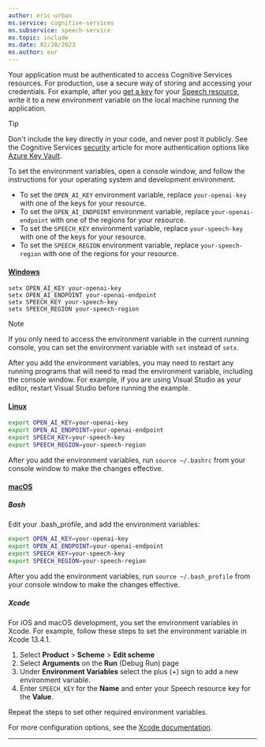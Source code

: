 ```yaml
---
author: eric-urban
ms.service: cognitive-services
ms.subservice: speech-service
ms.topic: include
ms.date: 02/28/2023
ms.author: eur
---
```


Your application must be authenticated to access Cognitive Services resources. For production, use a secure way of storing and accessing your credentials. For example, after you [get a key](~/articles/cognitive-services/cognitive-services-apis-create-account.md#get-the-keys-for-your-resource) for your <a href="https://portal.azure.com/#create/Microsoft.CognitiveServicesSpeechServices"  title="Create a Speech resource"  target="_blank">Speech resource</a>, write it to a new environment variable on the local machine running the application.

> [!TIP]
> Don't include the key directly in your code, and never post it publicly. See the Cognitive Services [security](../../../security-features.md) article for more authentication options like [Azure Key Vault](../../../use-key-vault.md). 

To set the environment variables, open a console window, and follow the instructions for your operating system and development environment. 
- To set the `OPEN_AI_KEY` environment variable, replace `your-openai-key` with one of the keys for your resource.
- To set the `OPEN_AI_ENDPOINT` environment variable, replace `your-openai-endpoint` with one of the regions for your resource.
- To set the `SPEECH_KEY` environment variable, replace `your-speech-key` with one of the keys for your resource.
- To set the `SPEECH_REGION` environment variable, replace `your-speech-region` with one of the regions for your resource.

#### [Windows](#tab/windows)

```console
setx OPEN_AI_KEY your-openai-key
setx OPEN_AI_ENDPOINT your-openai-endpoint
setx SPEECH_KEY your-speech-key
setx SPEECH_REGION your-speech-region
```

> [!NOTE]
> If you only need to access the environment variable in the current running console, you can set the environment variable with `set` instead of `setx`.

After you add the environment variables, you may need to restart any running programs that will need to read the environment variable, including the console window. For example, if you are using Visual Studio as your editor, restart Visual Studio before running the example.

#### [Linux](#tab/linux)

```bash
export OPEN_AI_KEY=your-openai-key
export OPEN_AI_ENDPOINT=your-openai-endpoint
export SPEECH_KEY=your-speech-key
export SPEECH_REGION=your-speech-region
```

After you add the environment variables, run `source ~/.bashrc` from your console window to make the changes effective.

#### [macOS](#tab/macos)

##### Bash

Edit your .bash_profile, and add the environment variables:

```bash
export OPEN_AI_KEY=your-openai-key
export OPEN_AI_ENDPOINT=your-openai-endpoint
export SPEECH_KEY=your-speech-key
export SPEECH_REGION=your-speech-region
```

After you add the environment variables, run `source ~/.bash_profile` from your console window to make the changes effective.

##### Xcode

For iOS and macOS development, you set the environment variables in Xcode. For example, follow these steps to set the environment variable in Xcode 13.4.1.

1. Select **Product** > **Scheme** > **Edit scheme**
1. Select **Arguments** on the **Run** (Debug Run) page
1. Under **Environment Variables** select the plus (+) sign to add a new environment variable. 
1. Enter `SPEECH_KEY` for the **Name** and enter your Speech resource key for the **Value**.

Repeat the steps to set other required environment variables.

For more configuration options, see the [Xcode documentation](https://help.apple.com/xcode/#/dev745c5c974).
***
